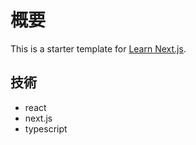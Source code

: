 # 概要

This is a starter template for [Learn Next.js](https://nextjs.org/learn).

## 技術

- react
- next.js
- typescript
